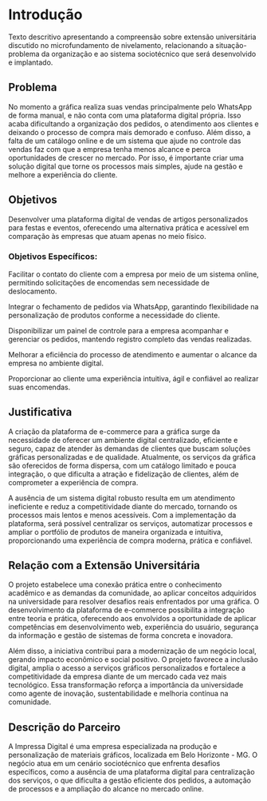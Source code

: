 # Introdução

Texto descritivo apresentando a compreensão sobre extensão universitária discutido no microfundamento de nivelamento, relacionando a situação-problema da organização e ao sistema sociotécnico que será desenvolvido e implantado.

## Problema

No momento a gráfica realiza suas vendas principalmente pelo WhatsApp de forma manual, e não conta com uma plataforma digital própria. Isso acaba dificultando a organização dos pedidos, o atendimento aos clientes e deixando o processo de compra mais demorado e confuso. Além disso, a falta de um catálogo online e de um sistema que ajude no controle das vendas faz com que a empresa tenha menos alcance e perca oportunidades de crescer no mercado. Por isso, é importante criar uma solução digital que torne os processos mais simples, ajude na gestão e melhore a experiência do cliente.

## Objetivos

Desenvolver uma plataforma digital de vendas de artigos personalizados para festas e eventos, oferecendo uma alternativa prática e acessível em comparação às empresas que atuam apenas no meio físico.

### Objetivos Específicos:

Facilitar o contato do cliente com a empresa por meio de um sistema online, permitindo solicitações de encomendas sem necessidade de deslocamento.

Integrar o fechamento de pedidos via WhatsApp, garantindo flexibilidade na personalização de produtos conforme a necessidade do cliente.

Disponibilizar um painel de controle para a empresa acompanhar e gerenciar os pedidos, mantendo registro completo das vendas realizadas.

Melhorar a eficiência do processo de atendimento e aumentar o alcance da empresa no ambiente digital.

Proporcionar ao cliente uma experiência intuitiva, ágil e confiável ao realizar suas encomendas.

## Justificativa

A criação da plataforma de e-commerce para a gráfica surge da necessidade de oferecer um ambiente digital centralizado, eficiente e seguro, capaz de atender às demandas de clientes que buscam soluções gráficas personalizadas e de qualidade. Atualmente, os serviços da gráfica são oferecidos de forma dispersa, com um catálogo limitado e pouca integração, o que dificulta a atração e fidelização de clientes, além de comprometer a experiência de compra.

A ausência de um sistema digital robusto resulta em um atendimento ineficiente e reduz a competitividade diante do mercado, tornando os processos mais lentos e menos acessíveis. Com a implementação da plataforma, será possível centralizar os serviços, automatizar processos e ampliar o portfólio de produtos de maneira organizada e intuitiva, proporcionando uma experiência de compra moderna, prática e confiável.

## Relação com a Extensão Universitária

O projeto estabelece uma conexão prática entre o conhecimento acadêmico e as demandas da comunidade, ao aplicar conceitos adquiridos na universidade para resolver desafios reais enfrentados por uma gráfica. O desenvolvimento da plataforma de e-commerce possibilita a integração entre teoria e prática, oferecendo aos envolvidos a oportunidade de aplicar competências em desenvolvimento web, experiência do usuário, segurança da informação e gestão de sistemas de forma concreta e inovadora.

Além disso, a iniciativa contribui para a modernização de um negócio local, gerando impacto econômico e social positivo. O projeto favorece a inclusão digital, amplia o acesso a serviços gráficos personalizados e fortalece a competitividade da empresa diante de um mercado cada vez mais tecnológico. Essa transformação reforça a importância da universidade como agente de inovação, sustentabilidade e melhoria contínua na comunidade.

## Descrição do Parceiro

A Impressa Digital é uma empresa especializada na produção e personalização de materiais gráficos, localizada em Belo Horizonte - MG. O negócio atua em um cenário sociotécnico que enfrenta desafios específicos, como a ausência de uma plataforma digital para centralização dos serviços, o que dificulta a gestão eficiente dos pedidos, a automação de processos e a ampliação do alcance no mercado online.
